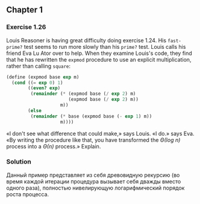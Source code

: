 ## Chapter 1

### Exercise 1.26

Louis Reasoner is having great difficulty doing exercise 1.24. His `fast-prime?` test seems to run more slowly than his `prime?` test. Louis calls his friend Eva Lu Ator over to help. When they examine Louis's code, they find that he has rewritten the `expmod` procedure to use an explicit multiplication, rather than calling `square`:

```scheme
(define (expmod base exp m)
  (cond ((= exp 0) 1)
        ((even? exp)
         (remainder (* (expmod base (/ exp 2) m)
                       (expmod base (/ exp 2) m))
                    m))
        (else
         (remainder (* base (expmod base (- exp 1) m))
                    m))))
```

«I don't see what difference that could make,» says Louis. «I do.» says Eva. «By writing the procedure like that, you have transformed the _Θ(log n)_ process into a _Θ(n)_ process.» Explain.

### Solution

Данный пример представляет из себя древовидную рекурсию (во время каждой итерации процедура вызывает себя дважды вместо одного раза), полностью нивелирующую логарифмический порядок роста процесса.

